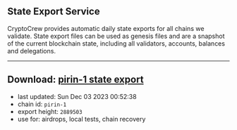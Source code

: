 ## State Export Service
CryptoCrew provides automatic daily state exports for all chains we validate. State export files can be used as genesis files and are a snapshot of the current blockchain state, including all validators, accounts, balances and delegations.

---
**Download: [pirin-1 state export](https://dl.ccvalidators.com/SERVICE/nolus/pirin-1_export_2889503.json)**
---

- last updated: Sun Dec 03 2023 00:52:38
- chain id: `pirin-1`
- export height: `2889503`
- use for: airdrops, local tests, chain recovery
